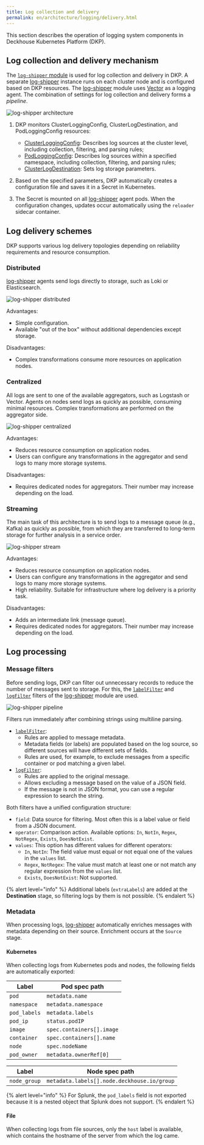 ```yaml
---
title: Log collection and delivery
permalink: en/architecture/logging/delivery.html
---
```


This section describes the operation of logging system components in Deckhouse Kubernetes Platform (DKP).

## Log collection and delivery mechanism

The [`log-shipper` module](/modules/log-shipper/) is used for log collection and delivery in DKP.
A separate [log-shipper](/modules/log-shipper/) instance runs on each cluster node and is configured based on DKP resources.
The [log-shipper](/modules/log-shipper/) module uses [Vector](https://vector.dev/) as a logging agent.
The combination of settings for log collection and delivery forms a *pipeline*.

![log-shipper architecture](../../images/log-shipper/log_shipper_architecture.svg)

<!-- Source diagram: https://docs.google.com/drawings/d/1cOm5emdfPqWp9NT1UrB__TTL31lw7oCgh0VicQH-ouc/edit -->

1. DKP monitors ClusterLoggingConfig, ClusterLogDestination, and PodLoggingConfig resources:

   - [ClusterLoggingConfig](/modules/log-shipper/cr.html#clusterloggingconfig): Describes log sources at the cluster level,
     including collection, filtering, and parsing rules;
   - [PodLoggingConfig](/modules/log-shipper/cr.html#podloggingconfig): Describes log sources
     within a specified namespace, including collection, filtering, and parsing rules;
   - [ClusterLogDestination](/modules/log-shipper/cr.html#clusterlogdestination): Sets log storage parameters.

1. Based on the specified parameters, DKP automatically creates a configuration file and saves it in a Secret in Kubernetes.
1. The Secret is mounted on all [log-shipper](/modules/log-shipper/) agent pods.
   When the configuration changes, updates occur automatically using the `reloader` sidecar container.

## Log delivery schemes

DKP supports various log delivery topologies
depending on reliability requirements and resource consumption.

### Distributed

[log-shipper](/modules/log-shipper/) agents send logs directly to storage, such as Loki or Elasticsearch.

![log-shipper distributed](../../images/log-shipper/log_shipper_distributed.svg)

<!-- Source images: https://docs.google.com/drawings/d/1FFuPgpDHUGRdkMgpVWXxUXvfZTsasUhEh8XNz7JuCTQ/edit -->

Advantages:

- Simple configuration.
- Available "out of the box" without additional dependencies except storage.

Disadvantages:

- Complex transformations consume more resources on application nodes.

### Centralized

All logs are sent to one of the available aggregators, such as Logstash or Vector.
Agents on nodes send logs as quickly as possible, consuming minimal resources.
Complex transformations are performed on the aggregator side.

![log-shipper centralized](../../images/log-shipper/log_shipper_centralized.svg)

<!-- Source images: https://docs.google.com/drawings/d/1TL-YUBk0CKSJuKtRVV44M9bnYMq6G8FpNRjxGxfeAhQ/edit -->

Advantages:

- Reduces resource consumption on application nodes.
- Users can configure any transformations in the aggregator and send logs to many more storage systems.

Disadvantages:

- Requires dedicated nodes for aggregators. Their number may increase depending on the load.

### Streaming

The main task of this architecture is to send logs to a message queue (e.g., Kafka) as quickly as possible,
from which they are transferred to long-term storage for further analysis in a service order.

![log-shipper stream](../../images/log-shipper/log_shipper_stream.svg)

<!-- Source images: https://docs.google.com/drawings/d/1R7vbJPl93DZPdrkSWNGfUOh0sWEAKnCfGkXOvRvK3mQ/edit -->

Advantages:

- Reduces resource consumption on application nodes.
- Users can configure any transformations in the aggregator and send logs to many more storage systems.
- High reliability. Suitable for infrastructure where log delivery is a priority task.

Disadvantages:

- Adds an intermediate link (message queue).
- Requires dedicated nodes for aggregators. Their number may increase depending on the load.

## Log processing

### Message filters

Before sending logs, DKP can filter out unnecessary records
to reduce the number of messages sent to storage.
For this, the [`labelFilter`](/modules/log-shipper/cr.html#clusterloggingconfig-v1alpha2-spec-labelfilter) and [`logFilter`](/modules/log-shipper/cr.html#clusterloggingconfig-v1alpha2-spec-logfilter) filters of the [log-shipper](/modules/log-shipper/) module are used.

![log-shipper pipeline](../../images/log-shipper/log_shipper_pipeline.svg)

<!-- Source images: https://docs.google.com/drawings/d/1SnC29zf4Tse4vlW_wfzhggAeTDY2o9wx9nWAZa_A6RM/edit -->

Filters run immediately after combining strings using multiline parsing.

- [`labelFilter`](/modules/log-shipper/cr.html#clusterloggingconfig-v1alpha2-spec-labelfilter):
  - Rules are applied to message metadata.
  - Metadata fields (or labels) are populated based on the log source,
    so different sources will have different sets of fields.
  - Rules are used, for example, to exclude messages from a specific container or pod
    matching a given label.
- [`logFilter`](/modules/log-shipper/cr.html#clusterloggingconfig-v1alpha2-spec-logfilter):
  - Rules are applied to the original message.
  - Allows excluding a message based on the value of a JSON field.
  - If the message is not in JSON format, you can use a regular expression to search the string.

Both filters have a unified configuration structure:

- `field`: Data source for filtering. Most often this is a label value or field from a JSON document.
- `operator`: Comparison action. Available options: `In`, `NotIn`, `Regex`, `NotRegex`, `Exists`, `DoesNotExist`.
- `values`: This option has different values for different operators:
  - `In`, `NotIn`: The field value must equal or not equal one of the values in the `values` list.
  - `Regex`, `NotRegex`: The value must match at least one
    or not match any regular expression from the `values` list.
  - `Exists`, `DoesNotExist`: Not supported.

{% alert level="info" %}
Additional labels (`extraLabels`) are added at the **Destination** stage, so filtering logs by them is not possible.
{% endalert %}

### Metadata

When processing logs, [log-shipper](/modules/log-shipper/) automatically enriches messages with metadata depending on their source.
Enrichment occurs at the `Source` stage.

#### Kubernetes

When collecting logs from Kubernetes pods and nodes, the following fields are automatically exported:

| Label        | Pod spec path             |
|--------------|---------------------------|
| `pod`        | `metadata.name`           |
| `namespace`  | `metadata.namespace`      |
| `pod_labels` | `metadata.labels`         |
| `pod_ip`     | `status.podIP`            |
| `image`      | `spec.containers[].image` |
| `container`  | `spec.containers[].name`  |
| `node`       | `spec.nodeName`           |
| `pod_owner`  | `metadata.ownerRef[0]`    |

| Label        | Node spec path                              |
|--------------|---------------------------------------------|
| `node_group` | `metadata.labels[].node.deckhouse.io/group` |

{% alert level="info" %}
For Splunk, the `pod_labels` field is not exported because it is a nested object that Splunk does not support.
{% endalert %}

#### File

When collecting logs from file sources, only the `host` label is available,
which contains the hostname of the server from which the log came.
